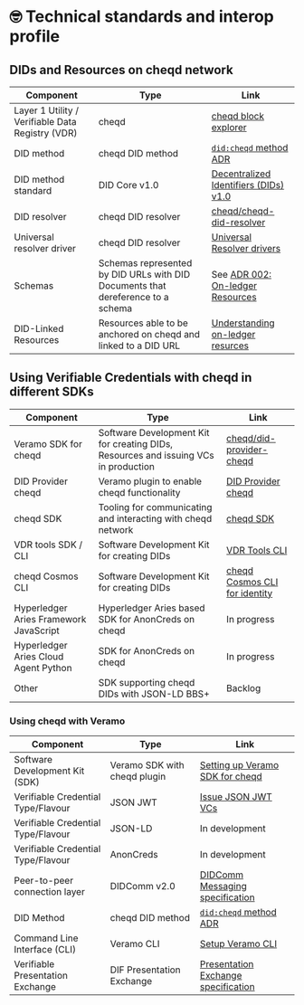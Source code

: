 # 🤓 Technical standards and interop profile

## DIDs and Resources on cheqd network

| Component                                        | Type                                                                            | Link                                                                                                                 |
| ------------------------------------------------ | ------------------------------------------------------------------------------- | -------------------------------------------------------------------------------------------------------------------- |
| Layer 1 Utility / Verifiable Data Registry (VDR) | cheqd                                                                           | [cheqd block explorer](https://explorer.cheqd.io/)                                                                   |
| DID method                                       | cheqd DID method                                                                | [`did:cheqd` method ADR](https://docs.cheqd.io/identity/architecture/adr-list/adr-001-cheqd-did-method)                  |
| DID method standard                              | DID Core v1.0                                                                   | [Decentralized Identifiers (DIDs) v1.0](https://www.w3.org/TR/did-core/)                                             |
| DID resolver                                     | cheqd DID resolver                                                              | [cheqd/cheqd-did-resolver](https://github.com/cheqd/cheqd-did-resolver)                                              |
| Universal resolver driver                        | cheqd DID resolver                                                              | [Universal Resolver drivers](https://github.com/decentralized-identity/universal-resolver)                           |
| Schemas                                          | Schemas represented by DID URLs with DID Documents that dereference to a schema | See [ADR 002: On-ledger Resources](https://docs.cheqd.io/identity/architecture/adr-list/adr-002-on-ledger-resources) |
| DID-Linked Resources                             | Resources able to be anchored on cheqd and linked to a DID URL                  | [Understanding on-ledger resurces](https://docs.cheqd.io/identity/guides/did-linked-resources)                                 |

## Using Verifiable Credentials with cheqd in different SDKs

| Component                              | Type                                                                                | Link                                                                                                                             |
| -------------------------------------- | ----------------------------------------------------------------------------------- | -------------------------------------------------------------------------------------------------------------------------------- |
| Veramo SDK for cheqd                   | Software Development Kit for creating DIDs, Resources and issuing VCs in production | [cheqd/did-provider-cheqd](https://github.com/cheqd/did-provider-cheqd)                                                          |
| DID Provider cheqd                     | Veramo plugin to enable cheqd functionality                                         | [DID Provider cheqd](https://github.com/cheqd/did-provider-cheqd)                                                                |
| cheqd SDK                              | Tooling for communicating and interacting with cheqd network                        | [cheqd SDK](https://github.com/cheqd/sdk)                                                                                        |
| VDR tools SDK / CLI                    | Software Development Kit for creating DIDs                                          | [VDR Tools CLI](https://docs.cheqd.io/identity/advanced-features-and-alternatives/vdr-tools-with-cheqd)                          |
| cheqd Cosmos CLI                       | Software Development Kit for creating DIDs                                          | [cheqd Cosmos CLI for identity](https://docs.cheqd.io/identity/advanced-features-and-alternatives/cheqd-cosmos-cli-for-identity) |
| Hyperledger Aries Framework JavaScript | Hyperledger Aries based SDK for AnonCreds on cheqd                                  | In progress                                                                                                                      |
| Hyperledger Aries Cloud Agent Python   | SDK for AnonCreds on cheqd                                                          | In progress                                                                                                                      |
| Other                                  | SDK supporting cheqd DIDs with JSON-LD BBS+                                         | Backlog                                                                                                                          |

### Using cheqd with Veramo

| Component                          | Type                         | Link                                                                                                                                    |
| ---------------------------------- | ---------------------------- | --------------------------------------------------------------------------------------------------------------------------------------- |
| Software Development Kit (SDK)     | Veramo SDK with cheqd plugin | [Setting up Veramo SDK for cheqd](https://docs.cheqd.io/identity/guides/software-development-kits-sdks/veramo-sdk-for-cheqd)            |
| Verifiable Credential Type/Flavour | JSON JWT                     | [Issue JSON JWT VCs](https://docs.cheqd.io/identity/tutorials/verifiable-credentials-and-presentations/json-jwt/verifiable-credentials) |
| Verifiable Credential Type/Flavour | JSON-LD                      | In development                                                                                                                          |
| Verifiable Credential Type/Flavour | AnonCreds                    | In development                                                                                                                          |
| Peer-to-peer connection layer      | DIDComm v2.0                 | [DIDComm Messaging specification](https://identity.foundation/didcomm-messaging/spec/)                                                  |
| DID Method                         | cheqd DID method             | [`did:cheqd` method ADR](https://docs.cheqd.io/identity/architecture/adr-list/adr-001-cheqd-did-method)                                     |
| Command Line Interface (CLI)       | Veramo CLI                   | [Setup Veramo CLI](https://docs.cheqd.io/identity/guides/software-development-kits-sdks/veramo-sdk-for-cheqd/setup-cli)                 |
| Verifiable Presentation Exchange   | DIF Presentation Exchange    | [Presentation Exchange specification](https://identity.foundation/presentation-exchange/)                                               |
